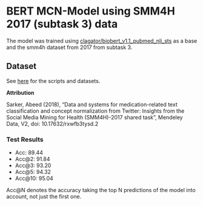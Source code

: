 # BERT MCN-Model using SMM4H 2017 (subtask 3) data

The model was trained using [clagator/biobert_v1.1_pubmed_nli_sts](https://huggingface.co/clagator/biobert_v1.1_pubmed_nli_sts) as a base and the smm4h dataset from 2017 from subtask 3. 

## Dataset

See [here](https://github.com/olastor/medical-concept-normalization/tree/main/data/smm4h) for the scripts and datasets.

**Attribution**

Sarker, Abeed (2018), “Data and systems for medication-related text classification and concept normalization from Twitter: Insights from the Social Media Mining for Health (SMM4H)-2017 shared task”, Mendeley Data, V2, doi: 10.17632/rxwfb3tysd.2

### Test Results

- Acc: 89.44 
- Acc@2: 91.84 
- Acc@3: 93.20
- Acc@5: 94.32
- Acc@10: 95.04

Acc@N denotes the accuracy taking the top N predictions of the model into account, not just the first one. 
